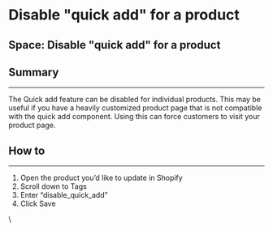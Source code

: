 # Disable "quick add" for a product

## Space: Disable "quick add" for a product

## Summary <a href="#h_597fb193f0" id="h_597fb193f0"></a>

***

The Quick add feature can be disabled for individual products. This may be useful if you have a heavily customized product page that is not compatible with the quick add component. Using this can force customers to visit your product page.

## How to <a href="#h_cf154651aa" id="h_cf154651aa"></a>

***

1. Open the product you’d like to update in Shopify
2. Scroll down to Tags
3. Enter “disable\_quick\_add”
4. Click Save

\
